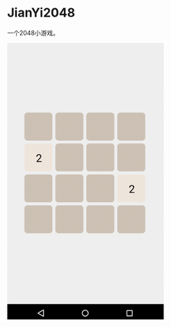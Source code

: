 # JianYi2048

一个2048小游戏。

![avatar](https://github.com/hexlone/JianYi2048/blob/master/GIF2048.gif?raw=true)
